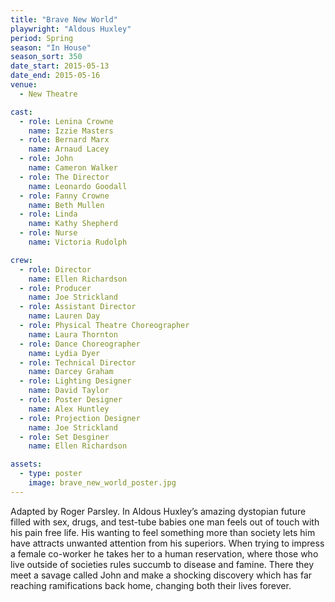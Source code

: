 ```yaml
---
title: "Brave New World"
playwright: "Aldous Huxley"
period: Spring
season: "In House"
season_sort: 350
date_start: 2015-05-13
date_end: 2015-05-16
venue:
  - New Theatre

cast:
  - role: Lenina Crowne
    name: Izzie Masters
  - role: Bernard Marx
    name: Arnaud Lacey
  - role: John
    name: Cameron Walker
  - role: The Director
    name: Leonardo Goodall
  - role: Fanny Crowne
    name: Beth Mullen
  - role: Linda
    name: Kathy Shepherd
  - role: Nurse
    name: Victoria Rudolph

crew:
  - role: Director
    name: Ellen Richardson
  - role: Producer
    name: Joe Strickland
  - role: Assistant Director
    name: Lauren Day
  - role: Physical Theatre Choreographer
    name: Laura Thornton
  - role: Dance Choreographer
    name: Lydia Dyer
  - role: Technical Director
    name: Darcey Graham
  - role: Lighting Designer
    name: David Taylor
  - role: Poster Designer
    name: Alex Huntley
  - role: Projection Designer
    name: Joe Strickland
  - role: Set Desginer
    name: Ellen Richardson

assets:
  - type: poster
    image: brave_new_world_poster.jpg
---
```


Adapted by Roger Parsley. In Aldous Huxley’s amazing dystopian future filled with sex, drugs, and test-tube babies one man feels out of touch with his pain free life. His wanting to feel something more than society lets him have attracts unwanted attention from his superiors. When trying to impress a female co-worker he takes her to a human reservation, where those who live outside of societies rules succumb to disease and famine. There they meet a savage called John and make a shocking discovery which has far reaching ramifications back home, changing both their lives forever.
